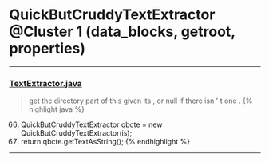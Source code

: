 # QuickButCruddyTextExtractor @Cluster 1 (data_blocks, getroot, properties)

***

### [TextExtractor.java](https://searchcode.com/codesearch/view/107461104/)
> get the directory part of this given its , or null if there isn ' t one . 
{% highlight java %}
66. QuickButCruddyTextExtractor qbcte = new QuickButCruddyTextExtractor(is);
67. return qbcte.getTextAsString();
{% endhighlight %}

***

